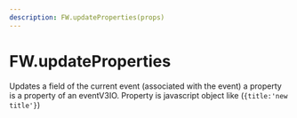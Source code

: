 ```yaml
---
description: FW.updateProperties(props)
---
```


# FW.updateProperties

Updates a field of the current event \(associated with the event\) a property is a property of an eventV3IO. Property is javascript object like \(`{title:'new title'}`\)

